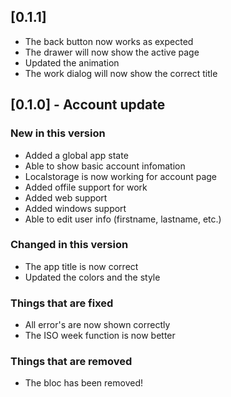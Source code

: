 ## [0.1.1]

* The back button now works as expected
* The drawer will now show the active page
* Updated the animation
* The work dialog will now show the correct title

## [0.1.0] - Account update

### New in this version

* Added a global app state
* Able to show basic account infomation
* Localstorage is now working for account page
* Added offile support for work
* Added web support
* Added windows support
* Able to edit user info (firstname, lastname, etc.)
### Changed in this version

* The app title is now correct
* Updated the colors and the style

### Things that are fixed

* All error's are now shown correctly
* The ISO week function is now better

### Things that are removed

* The bloc has been removed!
